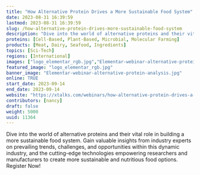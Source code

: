 ```yaml
---
title: "How Alternative Protein Drives a More Sustainable Food System"
date: 2023-08-31 16:39:59
lastmod: 2023-08-31 16:39:59
slug: /how-alternative-protein-drives-more-sustainable-food-system
description: "Dive into the world of alternative proteins and their vital role in building a more sustainable food system. Gain valuable insights from industry experts on prevailing trends, challenges, and opportunities within this dynamic industry, and the cutting-edge technologies empowering researchers and manufacturers to create more sustainable and nutritious food options. Register Now!"
proteins: [Cell-Based, Plant-Based, Microbial, Molecular Farming]
products: [Meat, Dairy, Seafood, Ingredients]
topics: [Sci-Tech]
regions: [International]
images: ["logo_elementar_rgb.jpg","Elementar-webinar-alternative-protein-analysis.jpg"]
featured_image: "logo_elementar_rgb.jpg"
banner_image: "Elementar-webinar-alternative-protein-analysis.jpg"
online: TRUE
start_date: 2023-09-14
end_date: 2023-09-14
website: "https://xtalks.com/webinars/how-alternative-protein-drives-a-more-sustainable-food-system/"
contributors: [nancy]
draft: false
weight: 5000
uuid: 11364
---
```

<p>Dive into the world of alternative proteins and their vital role in building a more sustainable food system. Gain valuable insights from industry experts on prevailing trends, challenges, and opportunities within this dynamic industry, and the cutting-edge technologies empowering researchers and manufacturers to create more sustainable and nutritious food options. Register Now!</p>
